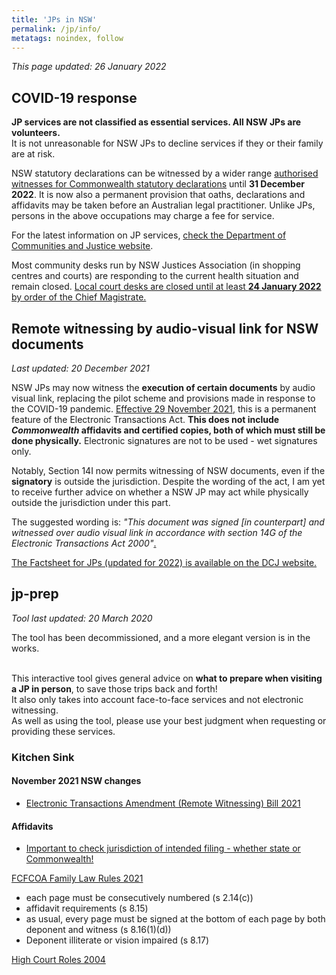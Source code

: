 ```yaml
---
title: 'JPs in NSW'
permalink: /jp/info/
metatags: noindex, follow
---
```


_This page updated: 26 January 2022_

## COVID-19 response

**JP services are not classified as essential services. All NSW JPs are volunteers.**<br /> It is not unreasonable for NSW JPs to decline services if they or their family are at risk.

NSW statutory declarations can be witnessed by a wider range [authorised witnesses for Commonwealth statutory declarations](https://www.ag.gov.au/legal-system/statutory-declarations/who-can-witness-your-statutory-declaration) until **31 December 2022**. It is now also a permanent provision that oaths, declarations and affidavits may be taken before an Australian legal practitioner. Unlike JPs, persons in the above occupations may charge a fee for service.

For the latest information on JP services, [check the Department of Communities and Justice website](https://www.jp.nsw.gov.au/).

Most community desks run by NSW Justices Association (in shopping centres and courts) are responding to the current health situation and remain closed. [Local court desks are closed until at least **24 January 2022** by order of the Chief Magistrate.](https://www.localcourt.nsw.gov.au/local-court/arrangements-for-covid-19--coronavirus-/chief-magistrate-s-memorandum.html)

## Remote witnessing by audio-visual link for NSW documents
_Last updated: 20 December 2021_

NSW JPs may now witness the **execution of certain documents** by audio visual link, replacing the pilot scheme and provisions made in response to the COVID-19 pandemic. [Effective 29 November 2021](https://www.parliament.nsw.gov.au/bills/Pages/bill-details.aspx?pk=3910), this is a permanent feature of the Electronic Transactions Act. **This does not include _Commonwealth_ affidavits and certified copies, both of which must still be done physically.** Electronic signatures are not to be used - wet signatures only.

Notably, Section 14I now permits witnessing of NSW documents, even if the **signatory** is outside the jurisdiction. Despite the wording of the act, I am yet to receive further advice on whether a NSW JP may act while physically outside the jurisdiction under this part.

The suggested wording is: _"This document was signed [in counterpart] and witnessed over audio visual link in accordance with section 14G of the Electronic Transactions Act 2000"_[.](https://www.lawsociety.com.au/sites/default/files/2020-10/COVID-19%20Witnessing%20of%20Documents_%20FAQs%207%20October%202020%20CLEAN.pdf)

[The Factsheet for JPs (updated for 2022) is available on the DCJ website.](https://www.jp.nsw.gov.au/Documents/witnessing-legal-documents-remotely-jp-factsheet.pdf)

## jp-prep
_Tool last updated: 20 March 2020_<br />

The tool has been decommissioned, and a more elegant version is in the works.<br /><br />

This interactive tool gives general advice on **what to prepare when visiting a JP in person**, to save those trips back and forth!<br />
It also only takes into account face-to-face services and not electronic witnessing.<br />
As well as using the tool, please use your best judgment when requesting or providing these services.

<!-- <a href="https://ac.id.au/jp-prep" class="btn btn-primary btn-lg active" role="button" aria-pressed="true">Access JP Preparation Tool</a> -->

### Kitchen Sink

#### November 2021 NSW changes
* [Electronic Transactions Amendment (Remote Witnessing) Bill 2021](https://www.parliament.nsw.gov.au/bills/Pages/bill-details.aspx?pk=3910)

#### Affidavits

* [Important to check jurisdiction of intended filing - whether state or Commonwealth!](https://deregulation.pmc.gov.au/priorities/modernising-business-communications/modernising-document-execution)

[FCFCOA Family Law Rules 2021](https://www.legislation.gov.au/Details/F2021L01197)

* each page must be consecutively numbered (s 2.14(c))
* affidavit requirements (s 8.15)
* as usual, every page must be signed at the bottom of each page by both deponent and witness (s 8.16(1)(d))
* Deponent illiterate or vision impaired (s 8.17)

[High Court Roles 2004](https://www.legislation.gov.au/Series/F2004B00343)